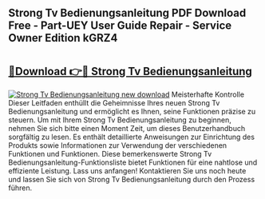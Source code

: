 ## Strong Tv Bedienungsanleitung PDF Download Free - Part-UEY User Guide Repair - Service Owner Edition kGRZ4

# <h2><a href="http://df5a0d.blite.top/?on=Strong+Tv+Bedienungsanleitung">🔗Download 👉🔴 Strong Tv Bedienungsanleitung</a></h2>

[![Strong Tv Bedienungsanleitung new download](https://i.imgur.com/lujVjoI.png)](http://df5a0d.blite.top/?on=Strong+Tv+Bedienungsanleitung)
Meisterhafte Kontrolle Dieser Leitfaden enthüllt die Geheimnisse Ihres neuen Strong Tv Bedienungsanleitung und ermöglicht es Ihnen, seine Funktionen präzise zu steuern. Um mit Ihrem Strong Tv Bedienungsanleitung zu beginnen, nehmen Sie sich bitte einen Moment Zeit, um dieses Benutzerhandbuch sorgfältig zu lesen. Es enthält detaillierte Anweisungen zur Einrichtung des Produkts sowie Informationen zur Verwendung der verschiedenen Funktionen und Funktionen. Diese bemerkenswerte Strong Tv Bedienungsanleitung-Funktionsliste bietet Funktionen für eine nahtlose und effiziente Leistung. Lass uns anfangen! Kontaktieren Sie uns noch heute und lassen Sie sich von Strong Tv Bedienungsanleitung durch den Prozess führen.
